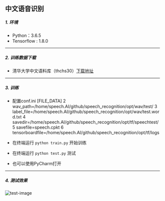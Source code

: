 ## 中文语音识别
##### 1. 环境
- Python：3.6.5
- Tensorflow : 1.8.0
------
##### 2. 训练数据下载
- 清华大学中文语料库（thchs30）[下载地址](http://www.openslr.org/18/)

------

##### 3. 训练
- 配置conf.ini
[FILE_DATA] 
  2 wav_path=/home/speech.AI/github/speech_recognition/opt/wav/test/
  3 label_file=/home/speech.AI/github/speech_recognition/opt/wav/test.word.txt
  4 savedir=/home/speech.AI/github/speech_recognition/opt/tf/speechtest/
  5 savefile=speech.cpkt
  6 tensorboardfile=/home/speech.AI/github/speech_recognition/opt/tf/logs
  
- 在终端运行 ```python train.py``` 开始训练
- 在终端运行 ```python test.py``` 测试
- 也可以使用PyCharm打开

------

##### 4. 测试效果
![test-image](https://github.com/xxbb1234021/speech_recognition/blob/master/images/1.png)
